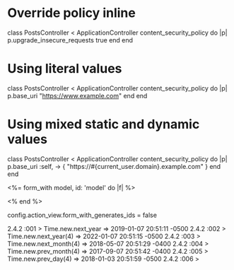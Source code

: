 # Override policy inline
class PostsController < ApplicationController
  content_security_policy do |p|
    p.upgrade_insecure_requests true
  end
end

# Using literal values
class PostsController < ApplicationController
  content_security_policy do |p|
    p.base_uri "https://www.example.com"
  end
end

# Using mixed static and dynamic values
class PostsController < ApplicationController
  content_security_policy do |p|
    p.base_uri :self, -> { "https://#{current_user.domain}.example.com" }
  end
end

<%= form_with model, id: 'model' do |f| %>

<% end %>

config.action_view.form_with_generates_ids = false

2.4.2 :001 > Time.new.next_year
 => 2019-01-07 20:51:11 -0500
2.4.2 :002 > Time.new.next_year(4)
 => 2022-01-07 20:51:15 -0500
2.4.2 :003 > Time.new.next_month(4)
 => 2018-05-07 20:51:29 -0400
2.4.2 :004 > Time.new.prev_month(4)
 => 2017-09-07 20:51:42 -0400
2.4.2 :005 > Time.new.prev_day(4)
 => 2018-01-03 20:51:59 -0500
2.4.2 :006 >
